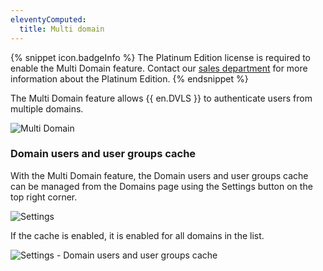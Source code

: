 ```yaml
---
eleventyComputed:
  title: Multi domain
---
```

{% snippet icon.badgeInfo %} 
The Platinum Edition license is required to enable the Multi Domain feature. Contact our [sales department](mailto:sales@devolutions.net) for more information about the Platinum Edition. 
{% endsnippet %}  

The Multi Domain feature allows {{ en.DVLS }} to authenticate users from multiple domains.  

![Multi Domain](https://webdevolutions.azureedge.net/docs/en/server/ServerOP8079.png)

### Domain users and user groups cache 
With the Multi Domain feature, the Domain users and user groups cache can be managed from the Domains page using the Settings button on the top right corner.  

![Settings](https://webdevolutions.azureedge.net/docs/en/server/ServerOp8084.png)

If the cache is enabled, it is enabled for all domains in the list. 

![Settings - Domain users and user groups cache](https://webdevolutions.azureedge.net/docs/en/server/ServerOp8085.png)